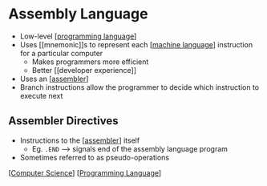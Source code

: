 # Assembly Language

- Low-level [[programming language]]
- Uses [[mnemonic]]s to represent each [[machine language]] instruction for a particular computer
  - Makes programmers more efficient
  - Better [[developer experience]]
- Uses an [[assembler]]
- Branch instructions allow the programmer to decide which instruction to execute next

## Assembler Directives

- Instructions to the [[assembler]] itself
  - Eg. `.END` --> signals end of the assembly language program
- Sometimes referred to as pseudo-operations

[[Computer Science]] [[Programming Language]]

[//begin]: # "Autogenerated link references for markdown compatibility"
[machine language]: machine-language "Machine Language"
[assembler]: assembler "Assembler"
[Computer Science]: computer-science "Computer Science"
[Programming Language]: programming-language "Programming Language"
[//end]: # "Autogenerated link references"